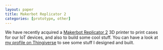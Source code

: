 ```yaml
---
layout: paper
title: Makerbot Replicator 2
categories: [prototype, other]
---
```


We have recently acquired a [Makerbot Replicator 2](http://store.makerbot.com/replicator2.html) 3D printer to print cases for our IoT devices, and also to build some cool stuff. You can have a look at [my profile on Thingiverse](http://www.thingiverse.com/bmorin/analytics) to see some stuff I designed and built.
